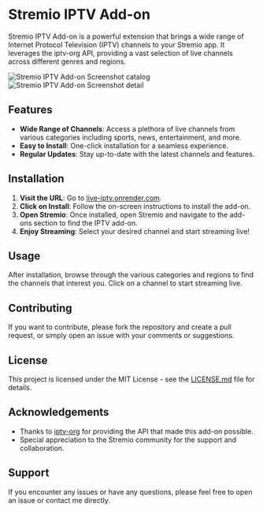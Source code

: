 # Stremio IPTV Add-on

Stremio IPTV Add-on is a powerful extension that brings a wide range of Internet Protocol Television (IPTV) channels to your Stremio app. It leverages the iptv-org API, providing a vast selection of live channels across different genres and regions.

![Stremio IPTV Add-on Screenshot catalog](SC1.jpg)
![Stremio IPTV Add-on Screenshot detail](SC2.jpg)

## Features

- **Wide Range of Channels**: Access a plethora of live channels from various categories including sports, news, entertainment, and more.
- **Easy to Install**: One-click installation for a seamless experience.
- **Regular Updates**: Stay up-to-date with the latest channels and features.

## Installation

1. **Visit the URL**: Go to [live-iptv.onrender.com](https://live-iptv.onrender.com).
2. **Click on Install**: Follow the on-screen instructions to install the add-on.
3. **Open Stremio**: Once installed, open Stremio and navigate to the add-ons section to find the IPTV add-on.
4. **Enjoy Streaming**: Select your desired channel and start streaming live!

## Usage

After installation, browse through the various categories and regions to find the channels that interest you. Click on a channel to start streaming live.

## Contributing

If you want to contribute, please fork the repository and create a pull request, or simply open an issue with your comments or suggestions.

## License

This project is licensed under the MIT License - see the [LICENSE.md](LICENSE.md) file for details.

## Acknowledgements

- Thanks to [iptv-org](https://github.com/iptv-org) for providing the API that made this add-on possible.
- Special appreciation to the Stremio community for the support and collaboration.

## Support

If you encounter any issues or have any questions, please feel free to open an issue or contact me directly.

